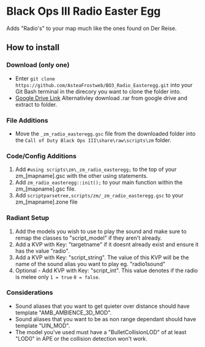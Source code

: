 # Black Ops III Radio Easter Egg
Adds "Radio's" to your map much like the ones found on Der Reise.

## How to install
###  Download (only one)
* Enter `git clone https://github.com/AsteaFrostweb/BO3_Radio_Easteregg.git` into your Git Bash terminal in the direcory you want to clone the folder into.
* [Google Drive Link](https://drive.google.com/file/d/1zrS4KP0zDVkjUtPdQ7s1fP4X5gN_U1i5/view?usp=sharing) Alternativley download .rar from google drive and extract to folder.

### File Additions
* Move the `_zm_radio_easteregg.gsc` file from the downloaded folder into the `Call of Duty Black Ops III\share\raw\scripts\zm` folder.
  
### Code/Config Additions
1. Add `#using scripts\zm\_zm_radio_easteregg;` to the top of your zm_[mapname].gsc with the other using statements.
2. Add `zm_radio_easteregg::init();` to your main function within the zm_[mapname].gsc file.
3. Add `scriptparsetree,scripts/zm/_zm_radio_easteregg.gsc` to your zm_[mapname].zone file

### Radiant Setup
1. Add the models you wish to use to play the sound and make sure to remap the classes to "script_model" if they aren't already.
2. Add a KVP with Key: "targetname" if it doesnt already exist and ensure it has the value "radio". 
3. Add a KVP with Key: "script_string". The value of this KVP will be the name of the sound alias you want to play eg. "radio1sound"
4. Optional - Add KVP with Key: "script_int". This value  denotes if the radio is melee only `1 = true` `0 = false`.
   
### Considerations
* Sound aliases that you want to get quieter over distance should have template "AMB_AMBIENCE_3D_MOD".
* Sound aliases that you want to be as non range dependant should have template "UIN_MOD".
* The model you've used must have a "BulletCollisionLOD" of at least "LOD0" in APE or the collision detection won't work.

